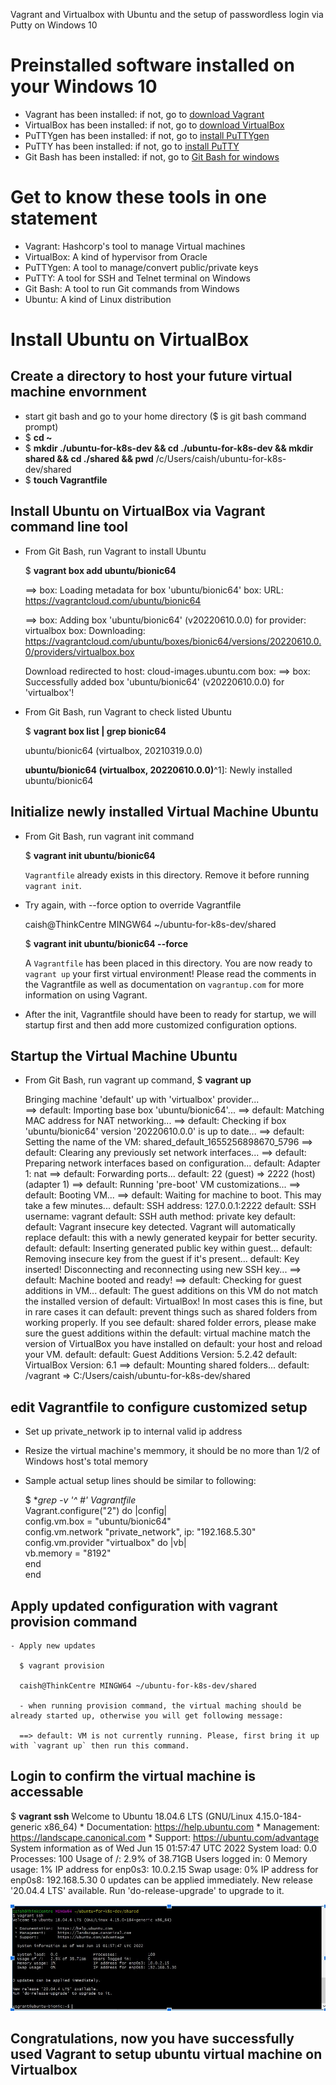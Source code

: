 Vagrant and Virtualbox with Ubuntu and the setup of passwordless login via Putty on Windows 10

# Preinstalled software installed on your Windows 10
- Vagrant has been installed: if not, go to [download Vagrant](https://www.vagrantup.com/downloads)
- VirtualBox has been installed: if not, go to [download VirtualBox](https://www.virtualbox.org/wiki/Downloads)
- PuTTYgen has been installed: if not, go to [install PuTTYgen](https://www.puttygen.com/)
- PuTTY has been installed: if not, go to [install PuTTY](https://www.putty.org/)
- Git Bash has been installed: if not, go to [Git Bash for windows](https://gitforwindows.org/)

#  Get to know these tools in one statement
- Vagrant: Hashcorp's tool to manage Virtual machines
- VirtualBox: A kind of hypervisor from Oracle
- PuTTYgen: A tool to manage/convert public/private keys
- PuTTY: A tool for SSH and Telnet terminal on Windows
- Git Bash: A tool to run Git commands from Windows
- Ubuntu: A kind of Linux distribution

# Install Ubuntu on VirtualBox 

## Create a directory to host your future virtual machine envornment

  - start git bash and go to your home directory ($ is git bash command prompt)
  - $ **cd ~**
  - $ **mkdir ./ubuntu-for-k8s-dev && cd ./ubuntu-for-k8s-dev && mkdir shared && cd ./shared && pwd**
    /c/Users/caish/ubuntu-for-k8s-dev/shared
  - $ **touch Vagrantfile**
## Install Ubuntu on VirtualBox via Vagrant command line tool
  - From Git Bash, run Vagrant to install Ubuntu
  
    $ **vagrant box add ubuntu/bionic64**
    
    ==> box: Loading metadata for box 'ubuntu/bionic64'
        box: URL: https://vagrantcloud.com/ubuntu/bionic64
        
    ==> box: Adding box 'ubuntu/bionic64' (v20220610.0.0) for provider: virtualbox
        box: Downloading: https://vagrantcloud.com/ubuntu/boxes/bionic64/versions/20220610.0.0/providers/virtualbox.box
        
    Download redirected to host: cloud-images.ubuntu.com
        box:
    ==> box: Successfully added box 'ubuntu/bionic64' (v20220610.0.0) for 'virtualbox'!
    
  - From Git Bash, run Vagrant to check listed Ubuntu
  
    $ **vagrant box list | grep bionic64**
    
    ubuntu/bionic64 (virtualbox, 20210319.0.0)
    
    **ubuntu/bionic64 (virtualbox, 20220610.0.0)**^1]: Newly installed ubuntu/bionic64

## Initialize newly installed Virtual Machine Ubuntu   
  - From Git Bash, run vagrant init command

    $ **vagrant init ubuntu/bionic64**
    
    `Vagrantfile` already exists in this directory. Remove it before
     running `vagrant init`.

  - Try again, with --force option to override Vagrantfile

    caish@ThinkCentre MINGW64 ~/ubuntu-for-k8s-dev/shared
    
    $ **vagrant init ubuntu/bionic64 --force**
    
    A `Vagrantfile` has been placed in this directory. You are now
    ready to `vagrant up` your first virtual environment! Please read
    the comments in the Vagrantfile as well as documentation on
    `vagrantup.com` for more information on using Vagrant.
   
   - After the init, Vagrantfile should have been to ready for startup, we will startup 
     first and then add more customized configuration options. 

## Startup the Virtual Machine Ubuntu
  - From Git Bash, run vagrant up command, 
    $ **vagrant up**
    
    Bringing machine 'default' up with 'virtualbox' provider...  
    ==> default: Importing base box 'ubuntu/bionic64'...
    ==> default: Matching MAC address for NAT networking...
    ==> default: Checking if box 'ubuntu/bionic64' version '20220610.0.0' is up to date...
    ==> default: Setting the name of the VM: shared_default_1655256898670_5796
    ==> default: Clearing any previously set network interfaces...
    ==> default: Preparing network interfaces based on configuration...
        default: Adapter 1: nat
    ==> default: Forwarding ports...
        default: 22 (guest) => 2222 (host) (adapter 1)
    ==> default: Running 'pre-boot' VM customizations...
    ==> default: Booting VM...
    ==> default: Waiting for machine to boot. This may take a few minutes...
        default: SSH address: 127.0.0.1:2222
        default: SSH username: vagrant
        default: SSH auth method: private key
        default:
        default: Vagrant insecure key detected. Vagrant will automatically replace
        default: this with a newly generated keypair for better security.
        default:
        default: Inserting generated public key within guest...
        default: Removing insecure key from the guest if it's present...
        default: Key inserted! Disconnecting and reconnecting using new SSH key...
    ==> default: Machine booted and ready!
    ==> default: Checking for guest additions in VM...
        default: The guest additions on this VM do not match the installed version of
        default: VirtualBox! In most cases this is fine, but in rare cases it can
        default: prevent things such as shared folders from working properly. If you see
        default: shared folder errors, please make sure the guest additions within the
        default: virtual machine match the version of VirtualBox you have installed on
        default: your host and reload your VM.
        default:
        default: Guest Additions Version: 5.2.42
        default: VirtualBox Version: 6.1
    ==> default: Mounting shared folders...
        default: /vagrant => C:/Users/caish/ubuntu-for-k8s-dev/shared

## edit Vagrantfile to configure customized setup
  - Set up private_network ip to internal valid ip address
  - Resize the virtual machine's memmory, it should be no more than 1/2 of Windows host's total memory
  - Sample actual setup lines should be similar to following:

    $ **grep -v '^ *#' Vagrantfile**  
    Vagrant.configure("2") do |config|  
      config.vm.box = "ubuntu/bionic64"  
      config.vm.network "private_network", ip: "192.168.5.30"  
      config.vm.provider "virtualbox" do |vb|  
        vb.memory = "8192"  
      end  
    end  
    
 ## Apply updated configuration with vagrant provision command
 
    - Apply new updates
    
      $ vagrant provision

      caish@ThinkCentre MINGW64 ~/ubuntu-for-k8s-dev/shared
      
      - when running provision command, the virtual maching should be already started up, otherwise you will get following message:
      
      ==> default: VM is not currently running. Please, first bring it up with `vagrant up` then run this command.

## Login to confirm the virtual machine is accessable 

  $ **vagrant ssh**
    Welcome to Ubuntu 18.04.6 LTS (GNU/Linux 4.15.0-184-generic x86_64)
     * Documentation:  https://help.ubuntu.com
     * Management:     https://landscape.canonical.com
     * Support:        https://ubuntu.com/advantage
      System information as of Wed Jun 15 01:57:47 UTC 2022
      System load:  0.0               Processes:             100
      Usage of /:   2.9% of 38.71GB   Users logged in:       0
      Memory usage: 1%                IP address for enp0s3: 10.0.2.15
      Swap usage:   0%                IP address for enp0s8: 192.168.5.30
    0 updates can be applied immediately.
    New release '20.04.4 LTS' available.
    Run 'do-release-upgrade' to upgrade to it.
  
  ![ssh login](Vagrant.ssh.JPG)
  
  ## Congratulations, now you have successfully used Vagrant to setup ubuntu virtual machine on Virtualbox










